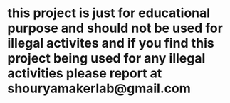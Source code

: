 <h1> this project is just for educational purpose and should not be used for illegal activites and if you find this project being used for any illegal activities
please report at shouryamakerlab@gmail.com</h1>

